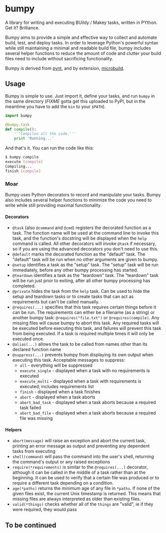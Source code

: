 # bumpy

A library for writing and executing BUildy / Makey tasks, written in PYthon. Get it? Brilliance.

Bumpy aims to provide a simple and effective way to collect and automate build, test, and deploy tasks. In order to leverage Python's powerful syntax while still maintaining a minimal and readable build file, bumpy includes several helper functions to reduce the amount of code and clutter your build files need to include without sacrificing functionality.

Bumpy is derived from [pynt](https://github.com/rags/pynt), and by extension, [microbuild](https://github.com/CalumJEadie/microbuild).

## Usage

Bumpy is simple to use. Just import it, define your tasks, and run `bumpy` in the same directory (*FIXME* gotta get this uploaded to PyPI, but in the meantime you have to add the `bin` to your `$PATH`).

```python
import bumpy

@bumpy.task
def compile():
	'''Compiles all the code.'''
	print 'Running...'
```

And that's it. You can run the code like this:

```bash
$ bumpy compile
execute [compile]
Compiling...
finish [compile]
```

### Moar

Bumpy uses Python decorators to record and manipulate your tasks. Bumpy also includes several helper functions to minimize the code you need to write while still providing maximal functionality.

#### Decorators

* `@task` (also `@command` and `@cmd`) registers the decorated function as a task. The function name will be used at the command line to invoke this task, and the function's docstring will be displayed when the `help` command is called. All other decorators will invoke `@task` if necessary, so if you are using the advanced decorators you don't need to use this.
* `@default` marks the decorated function as the "default" task. The "default" task will be run when no other arguments are given to bumpy.
* `@setup` identifies a task as the "setup" task. The "setup" task will be run immediately, before any other bumpy processing has started.
* `@teardown` identifies a task as the "teardown" task. The "teardown" task will be run just prior to exiting, after all other bumpy processing has completed.
* `@private` hides the task from the `help` task. Can be used to hide the setup and teardown tasks or to create tasks that can act as requirements but can't be called manually.
* `@requires(...)` specifies that this task requires certain things before it can be run. The requirements can either be a filename (as a string) or another bumpy task: `@requires("file.txt")` or `@requires(compile)`. Any missing files will cause bumpy to abort this task. Any required tasks will be executed before executing this task, and failures will prevent this task from being executed. If a task is required multiple times it will only be executed once.
* `@alias(...)` allows the task to be called from names other than its declared function name
* `@suppress(...)` prevents bumpy from displaying its own output when executing this task. Acceptable messages to suppress:
  * `all` - everything will be suppressed
  * `execute_single` - displayed when a task with no requirements is executed
  * `execute_multi` - displayed when a task with requirements is executed; includes requirements list
  * `finish` - displayed when a task finishes
  * `abort` - displayed when a task aborts
  * `abort_bad_task` - displayed when a task aborts because a required task failed
  * `abort_bad_file` - displayed when a task aborts because a required file was missing

#### Helpers

* `abort(message)` will raise an exception and abort the current task, printing an error message as output and preventing any dependent tasks from executing
* `shell(command)` will pass the command into the user's shell, returning the command's output or any raised exceptions
* `require(*requirements)` is similar to the `@requires(...)` decorator, although it can be called in the middle of a task rather than at the beginning. It can be used to verify that a certain file was produced or to require a different task depending on a condition.
* `age(*paths)` returns the *minimum* age of any file in `*paths`. If none of the given files exist, the current Unix timestamp is returned. This means that missing files are always interpreted as older than existing files.
* `valid(*things)` checks whether all of the `things` are "valid", ie if they were required, they would pass

## To be continued
